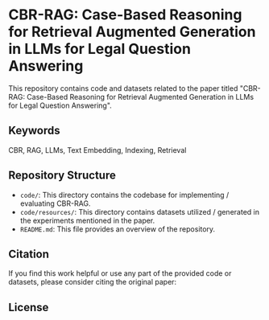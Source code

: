 # CBR-RAG: Case-Based Reasoning for Retrieval Augmented Generation in LLMs for Legal Question Answering

This repository contains code and datasets related to the paper titled "CBR-RAG: Case-Based Reasoning for Retrieval Augmented Generation in LLMs for Legal Question Answering". 

## Keywords

CBR, RAG, LLMs, Text Embedding, Indexing, Retrieval

## Repository Structure

- `code/`: This directory contains the codebase for implementing / evaluating CBR-RAG.
- `code/resources/`: This directory contains datasets utilized / generated in the experiments mentioned in the paper.
- `README.md`: This file provides an overview of the repository.
## Citation

If you find this work helpful or use any part of the provided code or datasets, please consider citing the original paper:

<tba>

## License

<tba>
